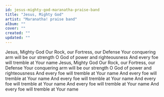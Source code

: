 ```yaml
---
id: jesus-mighty-god-maranatha-praise-band
title: "Jesus, Mighty God"
artist: "Maranatha! praise band"
album: ""
cover: ""
created: ""
updated: ""
---
```


Jesus, Mighty God
Our Rock, our Fortress, our Defense
Your conquering arm will be our strength
O God of power and righteousness
And every foe will tremble at Your name
Jesus, Mighty God
Our Rock, our Fortress, our Defense
Your conquering arm will be our strength
O God of power and righteousness
And every foe will tremble at Your name
And every foe will tremble at Your name
And every foe will tremble at Your name
And every foe will tremble at Your name
And every foe will tremble at Your name
And every foe will tremble at Your name